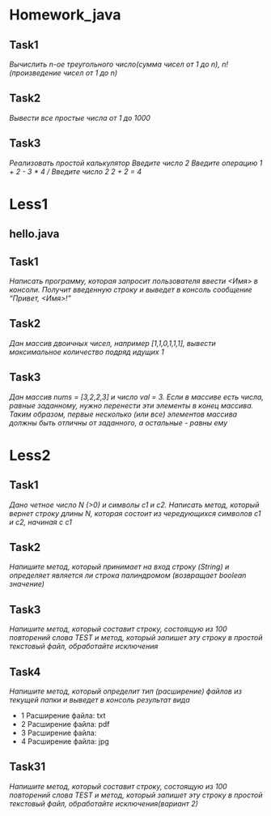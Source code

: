 # Homework_java #

## Task1 ##
*Вычислить n-ое треугольного число(сумма чисел от 1 до n), n! (произведение чисел от 1 до n)*
## Task2 ##
*Вывести все простые числа от 1 до 1000*
## Task3 ##
*Реализовать простой калькулятор Введите число 2 Введите операцию 1 + 2 - 3 * 4 / Введите число 2 2 + 2 = 4*

# Less1 #

## hello.java ##
## Task1 ##
*Написать программу, которая запросит пользователя ввести <Имя> в консоли. 
Получит введенную строку и выведет в консоль сообщение “Привет, <Имя>!”*
## Task2 ##
*Дан массив двоичных чисел, например [1,1,0,1,1,1], 
 вывести максимальное количество подряд идущих 1*
## Task3 ##
*Дан массив nums = [3,2,2,3] и число val = 3. 
Если в массиве есть числа, равные заданному, нужно перенести эти элементы в конец массива. 
Таким образом, первые несколько (или все) элементов массива 
должны быть отличны от заданного, а остальные - равны ему*

# Less2 #
## Task1 ##
*Дано четное число N (>0) и символы c1 и c2. 
Написать метод, который вернет строку длины N, которая состоит из чередующихся символов c1 и c2, начиная с c1*
## Task2 ##
*Напишите метод, который принимает на вход строку (String) и определяет 
является ли строка палиндромом (возвращает boolean значение)*
## Task3 ##
*Напишите метод, который составит строку, состоящую из 100 повторений слова TEST и метод, который запишет эту строку в простой текстовый файл, обработайте исключения*
## Task4 ##
*Напишите метод, который определит тип (расширение) файлов из текущей папки и выведет в консоль результат вида*
* 1 Расширение файла: txt
* 2 Расширение файла: pdf
* 3 Расширение файла: 
* 4 Расширение файла: jpg
## Task31 ##
*Напишите метод, который составит строку, состоящую из 100 повторений слова TEST и метод, который запишет эту строку в простой текстовый файл, обработайте исключения(вариант 2)*